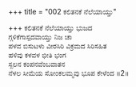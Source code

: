 +++
title = "002 ಕಲಿತನಕೆ ನೆಲೆಯಾಯ್ತು"

+++
ಕಲಿತನಕೆ ನೆಲೆಯಾಯ್ತು ಭುಜದ  
ಗ್ಗಳಿಕೆಗಾಸ್ಪದವಾಯ್ತು ನಿಜ ಚಾ  
ಪಳವ ಬಿಸುಟಳು ವೀರಸಿರಿ ವಿಕ್ರಮದ ಸಿರಿಸಹಿತ   
ಹಳಿವು ಕಳವಳ ಭೀತಿ ಭಂಗ  
ಸ್ಖಲನ ಕಂಪನವೆಂಬವಾತನ  
ನೆಳಲ ಸೀಮೆಯ ಸೋಂಕಲಮ್ಮವು ಭೂಪ ಕೇಳೆಂದ      ॥2॥